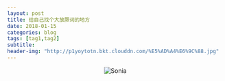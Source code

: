 ```yaml
---
layout: post
title: 给自己找个大放厥词的地方
date: 2018-01-15
categories: blog
tags: [tag1,tag2]
subtitle:
header-img: "http://p1yoytotn.bkt.clouddn.com/%E5%AD%A4%E6%9C%88.jpg"
---
```


<div align="center"><img src="http://p1yoytotn.bkt.clouddn.com/Sonia%20Rykiel-Juliette%20Lamet.mp4" alt="Sonia" /></div>
